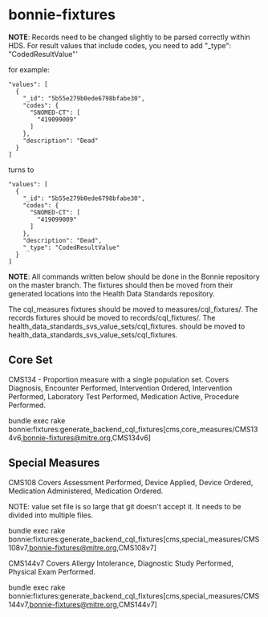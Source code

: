 # bonnie-fixtures

**NOTE**: Records need to be changed slightly to be parsed correctly within HDS. 
For result values that include codes, you need to add "_type": "CodedResultValue"'

for example:

```
"values": [
  {
    "_id": "5b55e279b0ede6798bfabe30",
    "codes": {
      "SNOMED-CT": [
        "419099009"
      ]
    },
    "description": "Dead"
  }
]
```

turns to 

```
"values": [
  {
    "_id": "5b55e279b0ede6798bfabe30",
    "codes": {
      "SNOMED-CT": [
        "419099009"
      ]
    },
    "description": "Dead",
    "_type": "CodedResultValue"
  }
]
```

**NOTE**: All commands written below should be done in the Bonnie repository on
the master branch. The fixtures should then be moved from their generated locations
into the Health Data Standards repository.

The cql_measures fixtures should be moved to measures/cql_fixtures/. The records
fixtures should be moved to records/cql_fixtures/. The health_data_standards_svs_value_sets/cql_fixtures.
should be moved to health_data_standards_svs_value_sets/cql_fixtures.


## Core Set

CMS134 - Proportion measure with a single population set.
Covers Diagnosis, Encounter Performed, Intervention Ordered, Intervention 
Performed, Laboratory Test Performed, Medication Active, Procedure Performed.

bundle exec rake bonnie:fixtures:generate_backend_cql_fixtures[cms,core_measures/CMS134v6,bonnie-fixtures@mitre.org,CMS134v6]

## Special Measures

CMS108
Covers Assessment Performed, Device Applied, Device Ordered, Medication
Administered, Medication Ordered.

NOTE: value set file is so large that git doesn't accept it. It needs to be divided into multiple files.

bundle exec rake bonnie:fixtures:generate_backend_cql_fixtures[cms,special_measures/CMS108v7,bonnie-fixtures@mitre.org,CMS108v7]


CMS144v7
Covers Allergy Intolerance, Diagnostic Study Performed, Physical Exam Performed.

bundle exec rake bonnie:fixtures:generate_backend_cql_fixtures[cms,special_measures/CMS144v7,bonnie-fixtures@mitre.org,CMS144v7]
